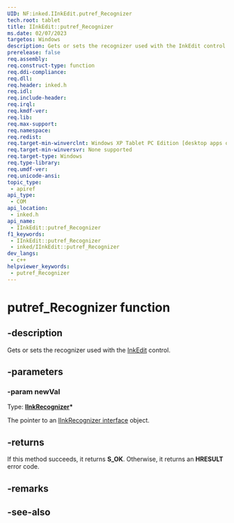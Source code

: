 ```yaml
---
UID: NF:inked.IInkEdit.putref_Recognizer
tech.root: tablet
title: IInkEdit::putref_Recognizer
ms.date: 02/07/2023
targetos: Windows
description: Gets or sets the recognizer used with the InkEdit control.
prerelease: false
req.assembly: 
req.construct-type: function
req.ddi-compliance: 
req.dll: 
req.header: inked.h
req.idl: 
req.include-header: 
req.irql: 
req.kmdf-ver: 
req.lib: 
req.max-support: 
req.namespace: 
req.redist: 
req.target-min-winverclnt: Windows XP Tablet PC Edition [desktop apps only]
req.target-min-winversvr: None supported
req.target-type: Windows
req.type-library: 
req.umdf-ver: 
req.unicode-ansi: 
topic_type:
 - apiref
api_type:
 - COM
api_location:
 - inked.h
api_name:
 - IInkEdit::putref_Recognizer
f1_keywords:
 - IInkEdit::putref_Recognizer
 - inked/IInkEdit::putref_Recognizer
dev_langs:
 - c++
helpviewer_keywords:
 - putref_Recognizer
---
```


# putref_Recognizer function

## -description

Gets or sets the recognizer used with the <a href="/windows/desktop/tablet/inkedit-control-reference">InkEdit</a> control.

## -parameters

### -param newVal

Type: **[IInkRecognizer](../msinkaut/nn-msinkaut-iinkrecognizer.md)\***

The pointer to an [IInkRecognizer interface](../msinkaut/nn-msinkaut-iinkrecognizer.md) object.

## -returns

If this method succeeds, it returns **S_OK**. Otherwise, it returns an **HRESULT** error code.

## -remarks

## -see-also
